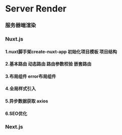 # Server Render

### 服务器端渲染

### Nuxt.js

#### 1.nuxt脚手架create-nuxt-app 初始化项目模板 项目结构
#### 2.基本路由 动态路由 路由参数校验 嵌套路由
#### 3.布局组件 error布局组件
#### 4.全局样式引入
#### 5.异步数据获取 axios
#### 6.SEO优化


### Next.js
